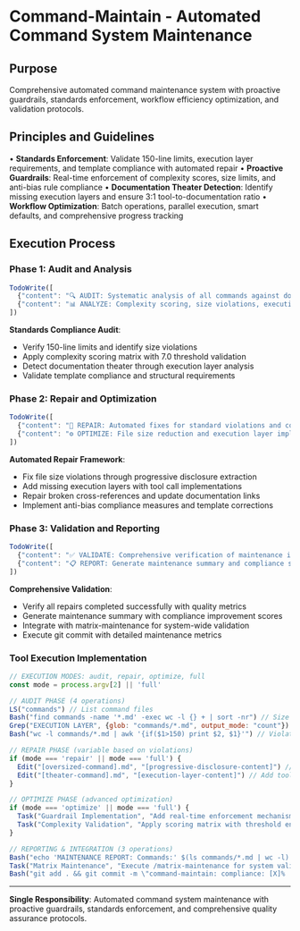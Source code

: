 # Command-Maintain - Automated Command System Maintenance

## Purpose
Comprehensive automated command maintenance system with proactive guardrails, standards enforcement, workflow efficiency optimization, and validation protocols.

## Principles and Guidelines
• **Standards Enforcement**: Validate 150-line limits, execution layer requirements, and template compliance with automated repair
• **Proactive Guardrails**: Real-time enforcement of complexity scores, size limits, and anti-bias rule compliance
• **Documentation Theater Detection**: Identify missing execution layers and ensure 3:1 tool-to-documentation ratio
• **Workflow Optimization**: Batch operations, parallel execution, smart defaults, and comprehensive progress tracking

## Execution Process

### Phase 1: Audit and Analysis
```javascript
TodoWrite([
  {"content": "🔍 AUDIT: Systematic analysis of all commands against documented standards", "status": "pending", "priority": "high", "id": "maintain-audit-1"},
  {"content": "📊 ANALYZE: Complexity scoring, size violations, execution deficit detection", "status": "pending", "priority": "high", "id": "maintain-analyze-1"}
])
```

**Standards Compliance Audit**:
- Verify 150-line limits and identify size violations
- Apply complexity scoring matrix with 7.0 threshold validation
- Detect documentation theater through execution layer analysis
- Validate template compliance and structural requirements

### Phase 2: Repair and Optimization
```javascript
TodoWrite([
  {"content": "🔧 REPAIR: Automated fixes for standard violations and compliance issues", "status": "pending", "priority": "high", "id": "maintain-repair-1"},
  {"content": "⚙️ OPTIMIZE: File size reduction and execution layer implementation", "status": "pending", "priority": "medium", "id": "maintain-optimize-1"}
])
```

**Automated Repair Framework**:
- Fix file size violations through progressive disclosure extraction
- Add missing execution layers with tool call implementations
- Repair broken cross-references and update documentation links
- Implement anti-bias compliance measures and template corrections

### Phase 3: Validation and Reporting
```javascript
TodoWrite([
  {"content": "✅ VALIDATE: Comprehensive verification of maintenance improvements", "status": "pending", "priority": "medium", "id": "maintain-validate-1"},
  {"content": "📋 REPORT: Generate maintenance summary and compliance status", "status": "pending", "priority": "low", "id": "maintain-report-1"}
])
```

**Comprehensive Validation**:
- Verify all repairs completed successfully with quality metrics
- Generate maintenance summary with compliance improvement scores
- Integrate with matrix-maintenance for system-wide validation
- Execute git commit with detailed maintenance metrics

### Tool Execution Implementation
```javascript
// EXECUTION MODES: audit, repair, optimize, full
const mode = process.argv[2] || 'full'

// AUDIT PHASE (4 operations)
LS("commands") // List command files
Bash("find commands -name '*.md' -exec wc -l {} + | sort -nr") // Size audit
Grep("EXECUTION LAYER", {glob: "commands/*.md", output_mode: "count"}) // Theater detection
Bash("wc -l commands/*.md | awk '{if($1>150) print $2, $1}'") // Violations

// REPAIR PHASE (variable based on violations)
if (mode === 'repair' || mode === 'full') {
  Edit("[oversized-command].md", "[progressive-disclosure-content]") // Size reduction
  Edit("[theater-command].md", "[execution-layer-content]") // Add tool calls
}

// OPTIMIZE PHASE (advanced optimization)
if (mode === 'optimize' || mode === 'full') {
  Task("Guardrail Implementation", "Add real-time enforcement mechanisms")
  Task("Complexity Validation", "Apply scoring matrix with threshold enforcement")
}

// REPORTING & INTEGRATION (3 operations)
Bash("echo 'MAINTENANCE REPORT: Commands:' $(ls commands/*.md | wc -l) 'Violations:' $(wc -l commands/*.md | awk '$1>150' | wc -l)") // Metrics
Task("Matrix Maintenance", "Execute /matrix-maintenance for system validation")
Bash("git add . && git commit -m \"command-maintain: compliance: [X]% | violations-fixed: [N] ✓maintenance\"")
```

---

**Single Responsibility**: Automated command system maintenance with proactive guardrails, standards enforcement, and comprehensive quality assurance protocols.